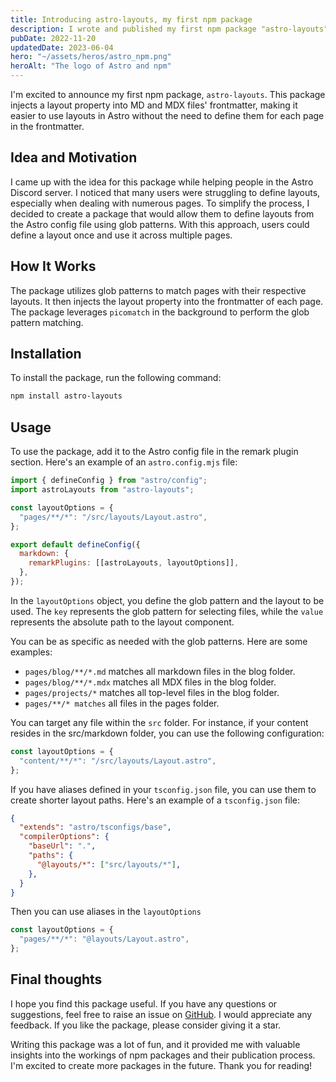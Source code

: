 ```yaml
---
title: Introducing astro-layouts, my first npm package
description: I wrote and published my first npm package "astro-layouts". Here some details about how I got the idea and how it works
pubDate: 2022-11-20
updatedDate: 2023-06-04
hero: "~/assets/heros/astro_npm.png"
heroAlt: "The logo of Astro and npm"
---
```


I'm excited to announce my first npm package, `astro-layouts`. This package injects a layout property into MD and MDX files' frontmatter, making it easier to use layouts in Astro without the need to define them for each page in the frontmatter.

## Idea and Motivation

I came up with the idea for this package while helping people in the Astro Discord server. I noticed that many users were struggling to define layouts, especially when dealing with numerous pages. To simplify the process, I decided to create a package that would allow them to define layouts from the Astro config file using glob patterns. With this approach, users could define a layout once and use it across multiple pages.

## How It Works

The package utilizes glob patterns to match pages with their respective layouts. It then injects the layout property into the frontmatter of each page. The package leverages `picomatch` in the background to perform the glob pattern matching.

## Installation

To install the package, run the following command:

```bash
npm install astro-layouts
```

## Usage

To use the package, add it to the Astro config file in the remark plugin section. Here's an example of an `astro.config.mjs` file:

```js title="astro.config.mjs"
import { defineConfig } from "astro/config";
import astroLayouts from "astro-layouts";

const layoutOptions = {
  "pages/**/*": "/src/layouts/Layout.astro",
};

export default defineConfig({
  markdown: {
    remarkPlugins: [[astroLayouts, layoutOptions]],
  },
});
```

In the `layoutOptions` object, you define the glob pattern and the layout to be used. The `key` represents the glob pattern for selecting files, while the `value` represents the absolute path to the layout component.

You can be as specific as needed with the glob patterns. Here are some examples:

- `pages/blog/**/*.md` matches all markdown files in the blog folder.
- `pages/blog/**/*.mdx` matches all MDX files in the blog folder.
- `pages/projects/*` matches all top-level files in the blog folder.
- `pages/**/* matches` all files in the pages folder.

You can target any file within the `src` folder. For instance, if your content resides in the src/markdown folder, you can use the following configuration:

```js
const layoutOptions = {
  "content/**/*": "/src/layouts/Layout.astro",
};
```

If you have aliases defined in your `tsconfig.json` file, you can use them to create shorter layout paths. Here's an example of a `tsconfig.json` file:

```json title="tsconfig.json"
{
  "extends": "astro/tsconfigs/base",
  "compilerOptions": {
    "baseUrl": ".",
    "paths": {
      "@layouts/*": ["src/layouts/*"],
    },
  }
}

```

Then you can use aliases in the `layoutOptions`

```js
const layoutOptions = {
  "pages/**/*": "@layouts/Layout.astro",
};
```

## Final thoughts

I hope you find this package useful. If you have any questions or suggestions, feel free to raise an issue on [GitHub](https://github.com/kevinzunigacuellar/astro-layouts). I would appreciate any feedback. If you like the package, please consider giving it a star.

Writing this package was a lot of fun, and it provided me with valuable insights into the workings of npm packages and their publication process. I'm excited to create more packages in the future. Thank you for reading!